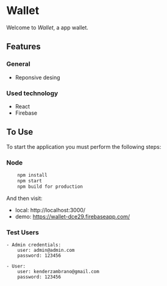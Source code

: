 
# Wallet

Welcome to _Wallet_, a app wallet.

## Features

### General
- Reponsive desing

### Used technology
- React
- Firebase

## To Use
To start the application you must perform the following steps:

### Node 
```sh
    npm install
    npm start
    npm build for production
```

And then visit:
 - local: http://localhost:3000/
 - demo: https://wallet-dce29.firebaseapp.com/

### Test Users
    - Admin credentials:
        user: admin@admin.com
        password: 123456

    - User:
        user: kenderzambrano@gmail.com
        password: 123456